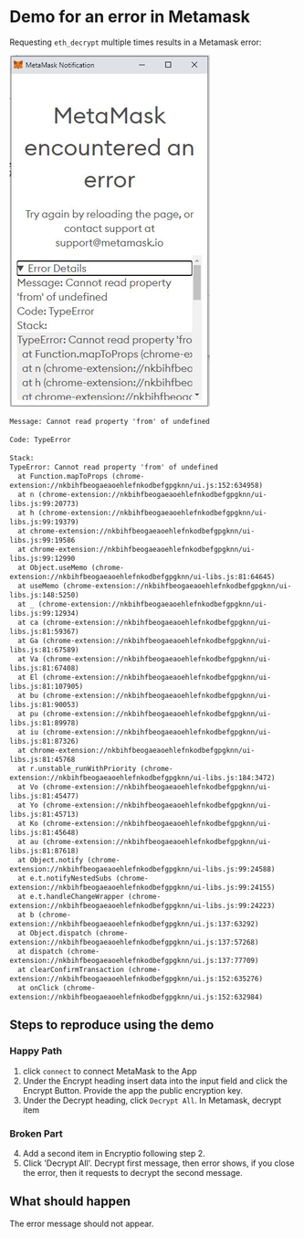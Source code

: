 # Demo for an error in Metamask

Requesting `eth_decrypt` multiple times results in a Metamask error:

![Metamask Error](docs/metamask-error.jpg)
```
Message: Cannot read property 'from' of undefined

Code: TypeError

Stack:
TypeError: Cannot read property 'from' of undefined
  at Function.mapToProps (chrome-extension://nkbihfbeogaeaoehlefnkodbefgpgknn/ui.js:152:634958)
  at n (chrome-extension://nkbihfbeogaeaoehlefnkodbefgpgknn/ui-libs.js:99:20773)
  at h (chrome-extension://nkbihfbeogaeaoehlefnkodbefgpgknn/ui-libs.js:99:19379)
  at chrome-extension://nkbihfbeogaeaoehlefnkodbefgpgknn/ui-libs.js:99:19586
  at chrome-extension://nkbihfbeogaeaoehlefnkodbefgpgknn/ui-libs.js:99:12990
  at Object.useMemo (chrome-extension://nkbihfbeogaeaoehlefnkodbefgpgknn/ui-libs.js:81:64645)
  at useMemo (chrome-extension://nkbihfbeogaeaoehlefnkodbefgpgknn/ui-libs.js:148:5250)
  at _ (chrome-extension://nkbihfbeogaeaoehlefnkodbefgpgknn/ui-libs.js:99:12934)
  at ca (chrome-extension://nkbihfbeogaeaoehlefnkodbefgpgknn/ui-libs.js:81:59367)
  at Ga (chrome-extension://nkbihfbeogaeaoehlefnkodbefgpgknn/ui-libs.js:81:67589)
  at Va (chrome-extension://nkbihfbeogaeaoehlefnkodbefgpgknn/ui-libs.js:81:67408)
  at El (chrome-extension://nkbihfbeogaeaoehlefnkodbefgpgknn/ui-libs.js:81:107905)
  at bu (chrome-extension://nkbihfbeogaeaoehlefnkodbefgpgknn/ui-libs.js:81:90053)
  at pu (chrome-extension://nkbihfbeogaeaoehlefnkodbefgpgknn/ui-libs.js:81:89978)
  at iu (chrome-extension://nkbihfbeogaeaoehlefnkodbefgpgknn/ui-libs.js:81:87326)
  at chrome-extension://nkbihfbeogaeaoehlefnkodbefgpgknn/ui-libs.js:81:45768
  at r.unstable_runWithPriority (chrome-extension://nkbihfbeogaeaoehlefnkodbefgpgknn/ui-libs.js:184:3472)
  at Vo (chrome-extension://nkbihfbeogaeaoehlefnkodbefgpgknn/ui-libs.js:81:45477)
  at Yo (chrome-extension://nkbihfbeogaeaoehlefnkodbefgpgknn/ui-libs.js:81:45713)
  at Ko (chrome-extension://nkbihfbeogaeaoehlefnkodbefgpgknn/ui-libs.js:81:45648)
  at au (chrome-extension://nkbihfbeogaeaoehlefnkodbefgpgknn/ui-libs.js:81:87618)
  at Object.notify (chrome-extension://nkbihfbeogaeaoehlefnkodbefgpgknn/ui-libs.js:99:24588)
  at e.t.notifyNestedSubs (chrome-extension://nkbihfbeogaeaoehlefnkodbefgpgknn/ui-libs.js:99:24155)
  at e.t.handleChangeWrapper (chrome-extension://nkbihfbeogaeaoehlefnkodbefgpgknn/ui-libs.js:99:24223)
  at b (chrome-extension://nkbihfbeogaeaoehlefnkodbefgpgknn/ui.js:137:63292)
  at Object.dispatch (chrome-extension://nkbihfbeogaeaoehlefnkodbefgpgknn/ui.js:137:57268)
  at dispatch (chrome-extension://nkbihfbeogaeaoehlefnkodbefgpgknn/ui.js:137:77709)
  at clearConfirmTransaction (chrome-extension://nkbihfbeogaeaoehlefnkodbefgpgknn/ui.js:152:635276)
  at onClick (chrome-extension://nkbihfbeogaeaoehlefnkodbefgpgknn/ui.js:152:632984)
  ```

## Steps to reproduce using the demo

### Happy Path

1. click `connect` to connect MetaMask to the App
2. Under the Encrypt heading insert data into the input field and click the Encrypt Button. Provide the app the public encryption key. 
3. Under the Decrypt heading, click `Decrypt All`. In Metamask, decrypt item

### Broken Part
4. Add a second item in Encryptio following step 2.
5. Click 'Decrypt All'. Decrypt first message, then error shows, if you close the error, then it requests to decrypt the second message.

## What should happen

The error message should not appear.
